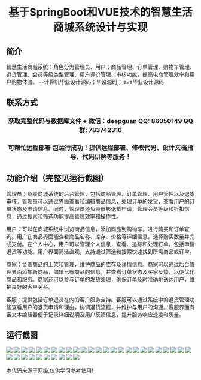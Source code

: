 <p><h1 align="center">基于SpringBoot和VUE技术的智慧生活商城系统设计与实现</h1></p>

## 简介
智慧生活商城系统：角色分为管理员、用户；商品管理、订单管理、购物车管理、退货管理、会员等级类型管理、用户评价管理、审核功能，提高电商管理效率和用户购物体验。    --计算机毕业设计源码；毕设源码；java毕业设计源码


## 联系方式
<p><h3 align="center">获取完整代码与数据库文件 + 微信：deepguan QQ: 86050149 QQ群: 783742310</h3></p>
<p><h3 align="center">可帮忙远程部署 包运行成功！提供远程部署、修改代码、设计文档指导、代码讲解等服务！</h3></p>

## 功能介绍（完整见运行截图）
管理员：负责商城系统的后台管理，包括商品管理、订单管理、用户管理以及退货审核。管理员可以通过界面查看和编辑商品信息，处理订单的发货，查看用户的订单状态及申请信息。同时，管理员还负责审核退货申请，管理会员等级和折扣信息，通过搜索和筛选功能提高管理效率和操作性。

用户：可以在商城系统中浏览商品信息，添加商品到购物车，进行购买和订单查询。用户在商品界面能查看商品名称、库存、价格等详细信息，选择购买数量并完成支付。在个人中心，用户可以管理个人信息，查看、追踪和处理订单，包括申请退货等功能。用户界面简洁直观，支持通过筛选和搜索快速找到所需商品或订单。

商家：负责商品的上架和管理，维护商品的库存及详情信息。商家可以通过后台管理界面添加新商品，编辑已有商品的信息，并查看订单状态及买家反馈，以便优化商品和服务。商家还可以参与订单的发货处理，确保订单及时准确地送达用户，维护良好的客户关系。

客服：提供包括订单退货在内的客户服务支持。客服可以通过系统中的退货管理功能查看用户的退货申请和理由，协调退货流程，并维护与用户的沟通。客服界面有富文本编辑器便于记录详细说明及用户反馈信息，提升服务响应速度和质量。


## 运行截图
![](img/001.jpg)
![](img/002.jpg)
![](img/003.jpg)
![](img/004.jpg)
![](img/005.jpg)
![](img/006.jpg)
![](img/007.jpg)
![](img/008.jpg)
![](img/009.jpg)
![](img/010.jpg)
![](img/011.jpg)
![](img/012.jpg)
![](img/013.jpg)
![](img/014.jpg)
![](img/015.jpg)
![](img/016.jpg)
![](img/017.jpg)
![](img/018.jpg)
![](img/019.jpg)
![](img/020.jpg)
![](img/021.jpg)
![](img/022.jpg)
![](img/023.jpg)
![](img/024.jpg)
![](img/025.jpg)
![](img/026.jpg)
![](img/027.jpg)
![](img/028.jpg)
![](img/029.jpg)
![](img/030.jpg)
![](img/031.jpg)
![](img/032.jpg)
![](img/033.jpg)
![](img/034.jpg)
![](img/035.jpg)

<p>本代码来源于网络,仅供学习参考使用!</p>
